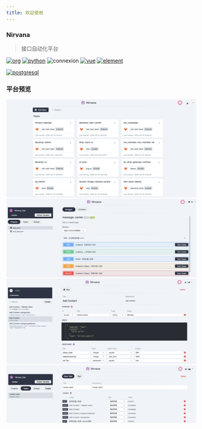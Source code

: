 ```yaml
---
title: 欢迎使用
---
```


### Nirvana

> 接口自动化平台

[![org](https://img.shields.io/static/v1?style=for-the-badge&label=org&message=Truth%20%26%20Insurance%20Office&color=597ed9)](http://bx.baoxian-sz.com)
[![python](https://img.shields.io/static/v1?style=for-the-badge&logo=python&label=Python&message=3.7&color=3776AB)](https://www.python.org)
![connexion](https://img.shields.io/static/v1?style=for-the-badge&logo=Flask&label=flask&message=1.1.1&color=000000)
[![vue](https://img.shields.io/static/v1?style=for-the-badge&logo=Vue.js&label=Vue.js&message=2.6.11&color=4FC08D)](https://vuejs.org)
[![element](https://img.shields.io/static/v1?style=for-the-badge&logo=css3&label=element&message=2.13.0&color=579EF8)](https://element.eleme.cn/#/en-US/component/icon)

[![postgresql](https://img.shields.io/static/v1?style=for-the-badge&logo=PostgresQL&label=postgresql&message=10&color=336791)]()


### 平台预览

![Repo](/images/repo.png)
![Project](/images/project.png)
![Testcase](/images/testcase.png)
![Task](/images/task.png)

